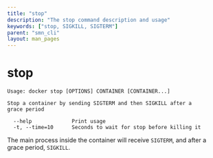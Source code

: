 ```yaml
---
title: "stop"
description: "The stop command description and usage"
keywords: ["stop, SIGKILL, SIGTERM"]
parent: "smn_cli"
layout: man_pages
---
```


# stop

    Usage: docker stop [OPTIONS] CONTAINER [CONTAINER...]

    Stop a container by sending SIGTERM and then SIGKILL after a
    grace period

      --help             Print usage
      -t, --time=10      Seconds to wait for stop before killing it

The main process inside the container will receive `SIGTERM`, and after a grace
period, `SIGKILL`.
